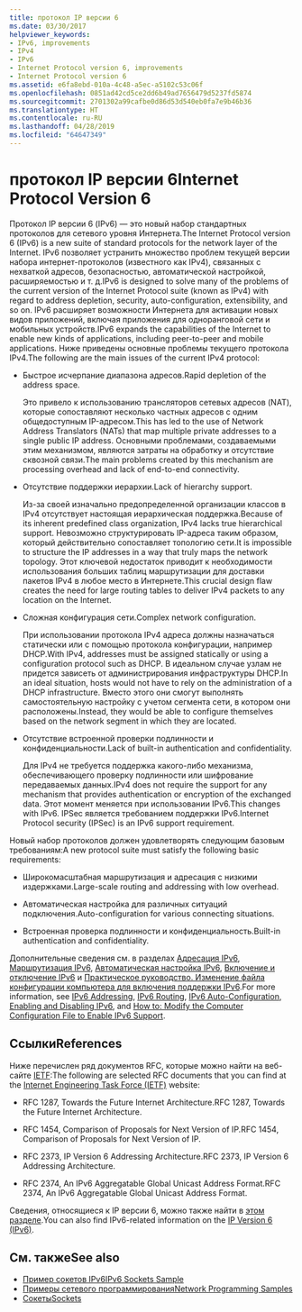 ```yaml
---
title: протокол IP версии 6
ms.date: 03/30/2017
helpviewer_keywords:
- IPv6, improvements
- IPv4
- IPv6
- Internet Protocol version 6, improvements
- Internet Protocol version 6
ms.assetid: e6fa8ebd-010a-4c48-a5ec-a5102c53c06f
ms.openlocfilehash: 0851ad42cd5ce2dd6b49ad7656479d5237fd5874
ms.sourcegitcommit: 2701302a99cafbe0d86d53d540eb0fa7e9b46b36
ms.translationtype: HT
ms.contentlocale: ru-RU
ms.lasthandoff: 04/28/2019
ms.locfileid: "64647349"
---
```

# <a name="internet-protocol-version-6"></a><span data-ttu-id="87ee8-102">протокол IP версии 6</span><span class="sxs-lookup"><span data-stu-id="87ee8-102">Internet Protocol Version 6</span></span>
<span data-ttu-id="87ee8-103">Протокол IP версии 6 (IPv6) — это новый набор стандартных протоколов для сетевого уровня Интернета.</span><span class="sxs-lookup"><span data-stu-id="87ee8-103">The Internet Protocol version 6 (IPv6) is a new suite of standard protocols for the network layer of the Internet.</span></span> <span data-ttu-id="87ee8-104">IPv6 позволяет устранить множество проблем текущей версии набора интернет-протоколов (известного как IPv4), связанных с нехваткой адресов, безопасностью, автоматической настройкой, расширяемостью и т. д.</span><span class="sxs-lookup"><span data-stu-id="87ee8-104">IPv6 is designed to solve many of the problems of the current version of the Internet Protocol suite (known as IPv4) with regard to address depletion, security, auto-configuration, extensibility, and so on.</span></span> <span data-ttu-id="87ee8-105">IPv6 расширяет возможности Интернета для активации новых видов приложений, включая приложения для одноранговой сети и мобильных устройств.</span><span class="sxs-lookup"><span data-stu-id="87ee8-105">IPv6 expands the capabilities of the Internet to enable new kinds of applications, including peer-to-peer and mobile applications.</span></span> <span data-ttu-id="87ee8-106">Ниже приведены основные проблемы текущего протокола IPv4.</span><span class="sxs-lookup"><span data-stu-id="87ee8-106">The following are the main issues of the current IPv4 protocol:</span></span>  
  
- <span data-ttu-id="87ee8-107">Быстрое исчерпание диапазона адресов.</span><span class="sxs-lookup"><span data-stu-id="87ee8-107">Rapid depletion of the address space.</span></span>  
  
     <span data-ttu-id="87ee8-108">Это привело к использованию трансляторов сетевых адресов (NAT), которые сопоставляют несколько частных адресов с одним общедоступным IP-адресом.</span><span class="sxs-lookup"><span data-stu-id="87ee8-108">This has led to the use of Network Address Translators (NATs) that map multiple private addresses to a single public IP address.</span></span> <span data-ttu-id="87ee8-109">Основными проблемами, создаваемыми этим механизмом, являются затраты на обработку и отсутствие сквозной связи.</span><span class="sxs-lookup"><span data-stu-id="87ee8-109">The main problems created by this mechanism are processing overhead and lack of end-to-end connectivity.</span></span>  
  
- <span data-ttu-id="87ee8-110">Отсутствие поддержки иерархии.</span><span class="sxs-lookup"><span data-stu-id="87ee8-110">Lack of hierarchy support.</span></span>  
  
     <span data-ttu-id="87ee8-111">Из-за своей изначально предопределенной организации классов в IPv4 отсутствует настоящая иерархическая поддержка.</span><span class="sxs-lookup"><span data-stu-id="87ee8-111">Because of its inherent predefined class organization, IPv4 lacks true hierarchical support.</span></span> <span data-ttu-id="87ee8-112">Невозможно структурировать IP-адреса таким образом, который действительно сопоставляет топологию сети.</span><span class="sxs-lookup"><span data-stu-id="87ee8-112">It is impossible to structure the IP addresses in a way that truly maps the network topology.</span></span> <span data-ttu-id="87ee8-113">Этот ключевой недостаток приводит к необходимости использования больших таблиц маршрутизации для доставки пакетов IPv4 в любое место в Интернете.</span><span class="sxs-lookup"><span data-stu-id="87ee8-113">This crucial design flaw creates the need for large routing tables to deliver IPv4 packets to any location on the Internet.</span></span>  
  
- <span data-ttu-id="87ee8-114">Сложная конфигурация сети.</span><span class="sxs-lookup"><span data-stu-id="87ee8-114">Complex network configuration.</span></span>  
  
     <span data-ttu-id="87ee8-115">При использовании протокола IPv4 адреса должны назначаться статически или с помощью протокола конфигурации, например DHCP.</span><span class="sxs-lookup"><span data-stu-id="87ee8-115">With IPv4, addresses must be assigned statically or using a configuration protocol such as DHCP.</span></span> <span data-ttu-id="87ee8-116">В идеальном случае узлам не придется зависеть от администрирования инфраструктуры DHCP.</span><span class="sxs-lookup"><span data-stu-id="87ee8-116">In an ideal situation, hosts would not have to rely on the administration of a DHCP infrastructure.</span></span> <span data-ttu-id="87ee8-117">Вместо этого они смогут выполнять самостоятельную настройку с учетом сегмента сети, в котором они расположены.</span><span class="sxs-lookup"><span data-stu-id="87ee8-117">Instead, they would be able to configure themselves based on the network segment in which they are located.</span></span>  
  
- <span data-ttu-id="87ee8-118">Отсутствие встроенной проверки подлинности и конфиденциальности.</span><span class="sxs-lookup"><span data-stu-id="87ee8-118">Lack of built-in authentication and confidentiality.</span></span>  
  
     <span data-ttu-id="87ee8-119">Для IPv4 не требуется поддержка какого-либо механизма, обеспечивающего проверку подлинности или шифрование передаваемых данных.</span><span class="sxs-lookup"><span data-stu-id="87ee8-119">IPv4 does not require the support for any mechanism that provides authentication or encryption of the exchanged data.</span></span> <span data-ttu-id="87ee8-120">Этот момент меняется при использовании IPv6.</span><span class="sxs-lookup"><span data-stu-id="87ee8-120">This changes with IPv6.</span></span> <span data-ttu-id="87ee8-121">IPSec является требованием поддержки IPv6.</span><span class="sxs-lookup"><span data-stu-id="87ee8-121">Internet Protocol security (IPSec) is an IPv6 support requirement.</span></span>  
  
 <span data-ttu-id="87ee8-122">Новый набор протоколов должен удовлетворять следующим базовым требованиям:</span><span class="sxs-lookup"><span data-stu-id="87ee8-122">A new protocol suite must satisfy the following basic requirements:</span></span>  
  
- <span data-ttu-id="87ee8-123">Широкомасштабная маршрутизация и адресация с низкими издержками.</span><span class="sxs-lookup"><span data-stu-id="87ee8-123">Large-scale routing and addressing with low overhead.</span></span>  
  
- <span data-ttu-id="87ee8-124">Автоматическая настройка для различных ситуаций подключения.</span><span class="sxs-lookup"><span data-stu-id="87ee8-124">Auto-configuration for various connecting situations.</span></span>  
  
- <span data-ttu-id="87ee8-125">Встроенная проверка подлинности и конфиденциальность.</span><span class="sxs-lookup"><span data-stu-id="87ee8-125">Built-in authentication and confidentiality.</span></span>  
  
 <span data-ttu-id="87ee8-126">Дополнительные сведения см. в разделах [Адресация IPv6](../../../docs/framework/network-programming/ipv6-addressing.md), [Маршрутизация IPv6](../../../docs/framework/network-programming/ipv6-routing.md), [Автоматическая настройка IPv6](../../../docs/framework/network-programming/ipv6-auto-configuration.md), [Включение и отключение IPv6](../../../docs/framework/network-programming/enabling-and-disabling-ipv6.md) и [Практическое руководство. Изменение файла конфигурации компьютера для включения поддержки IPv6](../../../docs/framework/network-programming/how-to-modify-the-computer-configuration-file-to-enable-ipv6-support.md).</span><span class="sxs-lookup"><span data-stu-id="87ee8-126">For more information, see [IPv6 Addressing](../../../docs/framework/network-programming/ipv6-addressing.md), [IPv6 Routing](../../../docs/framework/network-programming/ipv6-routing.md), [IPv6 Auto-Configuration](../../../docs/framework/network-programming/ipv6-auto-configuration.md), [Enabling and Disabling IPv6](../../../docs/framework/network-programming/enabling-and-disabling-ipv6.md), and [How to: Modify the Computer Configuration File to Enable IPv6 Support](../../../docs/framework/network-programming/how-to-modify-the-computer-configuration-file-to-enable-ipv6-support.md).</span></span>  
  
## <a name="references"></a><span data-ttu-id="87ee8-127">Ссылки</span><span class="sxs-lookup"><span data-stu-id="87ee8-127">References</span></span>  
 <span data-ttu-id="87ee8-128">Ниже перечислен ряд документов RFC, которые можно найти на веб-сайте [IETF](https://www.ietf.org/):</span><span class="sxs-lookup"><span data-stu-id="87ee8-128">The following are selected RFC documents that you can find at the [Internet Engineering Task Force (IETF)](https://www.ietf.org/) website:</span></span>  
  
- <span data-ttu-id="87ee8-129">RFC 1287, Towards the Future Internet Architecture.</span><span class="sxs-lookup"><span data-stu-id="87ee8-129">RFC 1287, Towards the Future Internet Architecture.</span></span>  
  
- <span data-ttu-id="87ee8-130">RFC 1454, Comparison of Proposals for Next Version of IP.</span><span class="sxs-lookup"><span data-stu-id="87ee8-130">RFC 1454, Comparison of Proposals for Next Version of IP.</span></span>  
  
- <span data-ttu-id="87ee8-131">RFC 2373, IP Version 6 Addressing Architecture.</span><span class="sxs-lookup"><span data-stu-id="87ee8-131">RFC 2373, IP Version 6 Addressing Architecture.</span></span>  
  
- <span data-ttu-id="87ee8-132">RFC 2374, An IPv6 Aggregatable Global Unicast Address Format.</span><span class="sxs-lookup"><span data-stu-id="87ee8-132">RFC 2374, An IPv6 Aggregatable Global Unicast Address Format.</span></span>  
  
 <span data-ttu-id="87ee8-133">Сведения, относящиеся к IP версии 6, можно также найти в [этом разделе](https://docs.microsoft.com/previous-versions/windows/it-pro/windows-server-2008-R2-and-2008/dd379498%28v=ws.10%29).</span><span class="sxs-lookup"><span data-stu-id="87ee8-133">You can also find IPv6-related information on the [IP Version 6 (IPv6)](https://docs.microsoft.com/previous-versions/windows/it-pro/windows-server-2008-R2-and-2008/dd379498%28v=ws.10%29).</span></span>  
  
## <a name="see-also"></a><span data-ttu-id="87ee8-134">См. также</span><span class="sxs-lookup"><span data-stu-id="87ee8-134">See also</span></span>

- [<span data-ttu-id="87ee8-135">Пример сокетов IPv6</span><span class="sxs-lookup"><span data-stu-id="87ee8-135">IPv6 Sockets Sample</span></span>](https://docs.microsoft.com/previous-versions/dotnet/netframework-3.0/ms180981%28v=vs.85%29)
- [<span data-ttu-id="87ee8-136">Примеры сетевого программирования</span><span class="sxs-lookup"><span data-stu-id="87ee8-136">Network Programming Samples</span></span>](../../../docs/framework/network-programming/network-programming-samples.md)
- [<span data-ttu-id="87ee8-137">Сокеты</span><span class="sxs-lookup"><span data-stu-id="87ee8-137">Sockets</span></span>](../../../docs/framework/network-programming/sockets.md)
